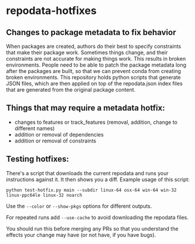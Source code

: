 # repodata-hotfixes
## Changes to package metadata to fix behavior

When packages are created, authors do their best to specify constraints that make their package work.  Sometimes things change, and their constraints are not accurate for making things work.  This results in broken environments.  People need to be able to patch the package metadata long after the packages are built, so that we can prevent conda from creating broken environments.  This repository holds python scripts that generate JSON files, which are then applied on top of the repodata.json index files that are generated from the original package content.

## Things that may require a metadata hotfix:

* changes to features or track_features (removal, addition, change to different names)
* addition or removal of dependencies
* addition or removal of constraints

## Testing hotfixes:

There's a script that downloads the current repodata and runs your instructions against it.  It then shows you a diff.  Example usage of this script:

```
python test-hotfix.py main --subdir linux-64 osx-64 win-64 win-32 linux-ppc64le linux-32 noarch
```

Use the `--color` or `--show-pkgs` options for different outputs.

For repeated runs add `--use-cache` to avoid downloading the repodata files.

You should run this before merging any PRs so that you understand the effects your change may have (or not have, if you have bugs).
